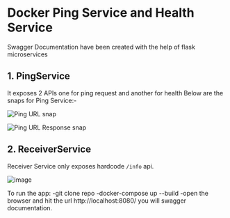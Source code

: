 ﻿# Docker Ping Service and Health Service
 
 Swagger Documentation have been created with the help of flask microservices 
 ## 1. PingService
  It exposes 2 APIs one for ping request and another for health
  Below are the snaps for Ping Service:-

  ![Ping URL snap](https://user-images.githubusercontent.com/71802799/118128682-dcb50e00-b418-11eb-9584-59dcb8bbeb2e.png)

  ![Ping URL Response snap](https://user-images.githubusercontent.com/71802799/118128679-daeb4a80-b418-11eb-974c-36a4d7f0d1cf.png)


 ## 2. ReceiverService
  Receiver Service only exposes hardcode ```/info``` api.

![image](https://user-images.githubusercontent.com/71802799/118128960-30bff280-b419-11eb-9c00-7897c3cd733e.png)

To run the app:
-git clone repo
-docker-compose up --build
-open the browser and hit the url http://localhost:8080/ you will swagger documentation.